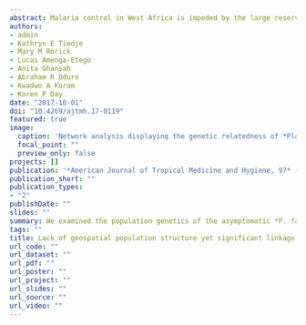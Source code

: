 ```yaml
---
abstract: Malaria control in West Africa is impeded by the large reservoir of chronic asymptomatic *Plasmodium falciparum* infections in the human population. This study aimed to assess the extent of diversity in the *P. falciparum* reservoir in Bongo District (BD), Ghana, at the end of the dry season, the lowest point in malaria transmission over the course of the year. Analysis of the variation in 12 microsatellite loci was completed for 200 *P. falciparum* isolates collected from a cross-sectional survey of residents of all ages from two catchment areas in BD. Analysis of the multilocus haplotypes showed high levels of genetic diversity (He = 0.74), no population differentiation yet significant linkage disequilibrium (LD) (ISA = 0.0127, P = 0.006) in BD. Multilocus LD was significant between and within catchment areas even though every haplotype in the population was unique and the majority of individuals (84.0%) harbored multiple-clone infections. The linkage structure among multilocus haplotypes was not associated with sampling location. These data provide the first study with deep sampling of the *P. falciparum* reservoir in an area of seasonal malaria transmission in West Africa. The co-occurrence of high multiplicity of infection (multiple-clone infections) with significant multilocus LD is surprising given the likelihood of high recombination rates in BD. The results suggest that the linkage structure among multilocus haplotypes has not been shaped by geographic separation of parasite populations. Furthermore, the observed LD levels provide a baseline population genetic metric with putatively neutral markers to evaluate the effects of seasonality and malaria control efforts in BD.
authors:
- admin
- Kathryn E Tiedje
- Mary M Rorick
- Lucas Amenga-Etego
- Anita Ghansah
- Abraham R Oduro
- Kwadwo A Koram
- Karen P Day
date: "2017-10-01"
doi: "10.4269/ajtmh.17-0119"
featured: true
image:
  caption: 'Network analysis displaying the genetic relatedness of *Plasmodium falciparum* in Bongo'
  focal_point: ""
  preview_only: false
projects: []
publication: '*American Journal of Tropical Medicine and Hygiene, 97* (4)'
publication_short: ""
publication_types:
- "2"
publishDate: ""
slides: ""
summary: We examined the population genetics of the asymptomatic *P. falciparum* reservoir in Ghana
tags: ""
title: Lack of geospatial population structure yet significant linkage disequilibrium in the reservoir of Plasmodium falciparum in Bongo District, Ghana
url_code: ""
url_dataset: ""
url_pdf: ""
url_poster: ""
url_project: ""
url_slides: ""
url_source: ""
url_video: ""
---
```

